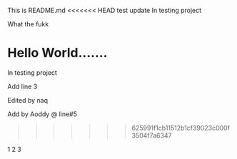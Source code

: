 
This is README.md
<<<<<<< HEAD  test update
In testing project








What the fukk








Hello World.......
=======
In testing project

Add line 3



Edited by naq


Add by Aoddy @ line#5
>>>>>>> 625991f1cb11512b1cf39023c000f3504f7a6347







1
2
3
